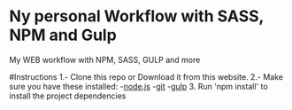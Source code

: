 # Ny personal Workflow with SASS, NPM and Gulp
My WEB workflow with NPM, SASS, GULP and more

#Instructions
1.- Clone this repo or Download it from this website.
2.- Make sure you have these installed:
	-[node.js](http://nodejs.org)
	-[git](http://git-scm.com/)
	-[gulp](http://gulp.com/)
3. Run 'npm install' to install the project dependencies